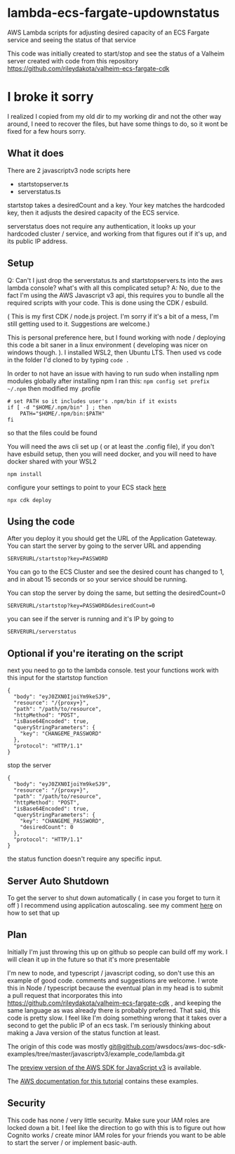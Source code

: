 # lambda-ecs-fargate-updownstatus
AWS Lambda scripts for adjusting desired capacity of an ECS Fargate service and seeing the status of that service


This code was initially created to start/stop and see the status of a Valheim server created with code from this repository https://github.com/rileydakota/valheim-ecs-fargate-cdk 



# I broke it sorry

I realized I copied from my old dir to my working dir and not the other way around, I need to recover the files, but have some things to do, so it wont be fixed for a few hours sorry. 

## What it does

There are 2 javascriptv3 node scripts here
* startstopserver.ts
* serverstatus.ts

startstop takes a desiredCount and a key.  Your key matches the hardcoded key, then it adjusts the desired capacity of the ECS service. 

serverstatus does not require any authentication, it looks up your hardcoded cluster / service, and working from that figures out if it's up, and its public IP address.


## Setup

Q: Can't I just drop the serverstatus.ts and startstopservers.ts into the aws lambda console? what's with all this complicated setup?
A: No, due to the fact I'm using the AWS Javascript v3 api, this requires you to bundle all the required scripts with your code.  This is done using the CDK / esbuild.

( This is my first CDK / node.js project. I'm sorry if it's a bit of a mess, I'm still getting used to it. Suggestions are welcome.)


This is personal preference here, but I found working with node / deploying this code a bit saner in a linux environment ( developing was nicer on windows  though. ).   I installed WSL2, then Ubuntu LTS.  Then used vs code in the folder I'd cloned to by typing `code .`  

In order to not have an issue with having to run sudo when installing npm modules globally after installing npm I ran this: 
`npm config set prefix ~/.npm`  then modified my .profile

```
# set PATH so it includes user's .npm/bin if it exists
if [ -d "$HOME/.npm/bin" ] ; then
    PATH="$HOME/.npm/bin:$PATH"
fi
```
so that the files could be found

You will need the aws cli set up ( or at least the .config file), if you don't have esbuild setup, then you will need docker, and you will need to have docker shared with your WSL2

```
npm install
```

configure your settings to point to your ECS stack [here](bin/lambda-ecs-fargate-updownstatus.ts)

```
npx cdk deploy
```

## Using the code

After you deploy it you should get the URL of the Application Gateteway.  You can start the server by going to the server URL  and appending 

```
SERVERURL/startstop?key=PASSWORD
```

You can go to the ECS Cluster and see the desired count has changed to 1, and in about 15 seconds or so your service should be running. 

You can stop the server by doing the same, but setting the desiredCount=0

```
SERVERURL/startstop?key=PASSWORD&desiredCount=0
```

you can see if the server is running and it's IP by going to 

```
SERVERURL/serverstatus
```


## Optional if you're iterating on the script
next you need to go to the lambda console.  test your functions work with  this input for the startstop function
```
{
  "body": "eyJ0ZXN0IjoiYm9keSJ9",
  "resource": "/{proxy+}",
  "path": "/path/to/resource",
  "httpMethod": "POST",
  "isBase64Encoded": true,
  "queryStringParameters": {
    "key": "CHANGEME_PASSWORD"
  },
  "protocol": "HTTP/1.1"
}
```

stop the server
```
{
  "body": "eyJ0ZXN0IjoiYm9keSJ9",
  "resource": "/{proxy+}",
  "path": "/path/to/resource",
  "httpMethod": "POST",
  "isBase64Encoded": true,
  "queryStringParameters": {
    "key": "CHANGEME_PASSWORD",
    "desiredCount": 0
  },
  "protocol": "HTTP/1.1"
}
```

the status function doesn't require any specific input. 


## Server Auto Shutdown

To get the server to shut down automatically ( in case you forget to turn it off ) I recommend using application autoscaling.  see my comment [here](https://github.com/rileydakota/valheim-ecs-fargate-cdk/issues/8#issuecomment-791126634) on how to set that up


## Plan

Initially I'm just throwing this up on github so people can build off my work.  I will clean it up in the future so that it's more presentable 


I'm new to node, and typescript / javascript coding, so don't use this an example of good code. comments and suggestions are welcome.  I wrote this in Node / typescript because the eventual plan in my head is to submit a pull request that incorporates this into https://github.com/rileydakota/valheim-ecs-fargate-cdk , and keeping the same language as was already there is probably preferred. That said, this code is pretty slow. I feel like I'm doing something wrong that it takes over a second to get the public IP of an ecs task.   I'm seriously thinking about making a Java version of the status function at least.

The origin of this code was mostly git@github.com/awsdocs/aws-doc-sdk-examples/tree/master/javascriptv3/example_code/lambda.git

The [preview version of the AWS SDK for JavaScript v3](https://github.com/aws/aws-sdk-js-v3) is available. 

The [AWS documentation for this tutorial](https://docs.aws.amazon.com/sdk-for-javascript/v3/developer-guide/using-lambda-functions.html) contains these examples.



## Security

This code has none / very little security.  Make sure your IAM roles are locked down a bit.  I feel like the direction to go with this is to figure out how Cognito works / create minor IAM roles for your friends you want to be able to start the server / or implement basic-auth.

